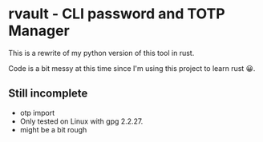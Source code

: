 # rvault - CLI password and TOTP Manager

This is a rewrite of my python version of this tool in rust.

Code is a bit messy at this time since I'm using this project to learn rust 😀.

## Still incomplete
- otp import
- Only tested on Linux with gpg 2.2.27.
- might be a bit rough

